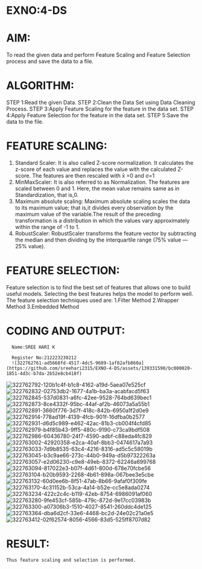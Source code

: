 # EXNO:4-DS
# AIM:
To read the given data and perform Feature Scaling and Feature Selection process and save the
data to a file.

# ALGORITHM:
STEP 1:Read the given Data.
STEP 2:Clean the Data Set using Data Cleaning Process.
STEP 3:Apply Feature Scaling for the feature in the data set.
STEP 4:Apply Feature Selection for the feature in the data set.
STEP 5:Save the data to the file.

# FEATURE SCALING:
1. Standard Scaler: It is also called Z-score normalization. It calculates the z-score of each value and replaces the value with the calculated Z-score. The features are then rescaled with x̄ =0 and σ=1
2. MinMaxScaler: It is also referred to as Normalization. The features are scaled between 0 and 1. Here, the mean value remains same as in Standardization, that is,0.
3. Maximum absolute scaling: Maximum absolute scaling scales the data to its maximum value; that is,it divides every observation by the maximum value of the variable.The result of the preceding transformation is a distribution in which the values vary approximately within the range of -1 to 1.
4. RobustScaler: RobustScaler transforms the feature vector by subtracting the median and then dividing by the interquartile range (75% value — 25% value).

# FEATURE SELECTION:
Feature selection is to find the best set of features that allows one to build useful models. Selecting the best features helps the model to perform well.
The feature selection techniques used are:
1.Filter Method
2.Wrapper Method
3.Embedded Method

# CODING AND OUTPUT:
      Name:SREE HARI K

      Register No:212223230212
      ![322762761-ad5668fd-4517-4dc5-9689-1af82afb860a](https://github.com/sreehari2315/EXNO-4-DS/assets/139331590/bc000020-1851-4d3c-b7da-2b52e8cb418f)
![322762792-120b1c4f-b1c8-4162-a19d-5aea07e525cf](https://github.com/sreehari2315/EXNO-4-DS/assets/139331590/b86086df-d77a-4c2a-844d-588db1c80a44)
![322762832-02753db2-1677-4a1b-ba3a-acabfacd5f63](https://github.com/sreehari2315/EXNO-4-DS/assets/139331590/cbe59593-06d1-4b45-8924-a43d1ec50229)
![322762845-537d0831-a6fc-42ee-9528-764bd639bec1](https://github.com/sreehari2315/EXNO-4-DS/assets/139331590/c87efb40-b164-4617-850c-3d750edc9c7f)
![322762873-8ce4332f-95bc-44af-af2b-46073a5a55b1](https://github.com/sreehari2315/EXNO-4-DS/assets/139331590/3ba05de6-aadd-4d8f-a602-782d682e7a45)
![322762891-3660f776-3d7f-418c-842b-6950a1f2d0e9](https://github.com/sreehari2315/EXNO-4-DS/assets/139331590/5fd913c4-26c6-4305-9584-d4c725aebafc)
![322762914-778ad19f-4139-4fcb-901f-16dfba0b2577](https://github.com/sreehari2315/EXNO-4-DS/assets/139331590/fa7f3ccd-595c-42df-b1b3-c79454ee1b42)
![322762931-d6d5c989-e462-42ac-81b3-cb004f4cfd85](https://github.com/sreehari2315/EXNO-4-DS/assets/139331590/013c0e18-1fc5-47d4-974e-4b081c26e69c)
![322762979-b4f85b43-9ff5-480c-9190-c73ca9bdf508](https://github.com/sreehari2315/EXNO-4-DS/assets/139331590/7b802746-26ff-413f-9c61-7d7720bf5203)
![322762986-60436780-24f7-4590-adbf-c88eda4fc829](https://github.com/sreehari2315/EXNO-4-DS/assets/139331590/eb04e014-2cd8-494b-80d2-0cecb18a1c7e)
![322763002-42920358-e2ca-40af-8bb3-0474617a7a93](https://github.com/sreehari2315/EXNO-4-DS/assets/139331590/55560a55-31a8-4247-87e6-ca70c640ed3f)
![322763033-7d9b8535-63c4-4216-8316-ad5c5c58019b](https://github.com/sreehari2315/EXNO-4-DS/assets/139331590/e7bf9e76-23d8-46ef-9e17-86be64391eb1)
![322763045-b3c9ae66-273c-44b0-949a-d5b97322263a](https://github.com/sreehari2315/EXNO-4-DS/assets/139331590/ac30d60c-2b92-436b-a98b-f9a5b5b59b36)
![322763057-e2d06230-c9e8-49eb-8372-62246a699768](https://github.com/sreehari2315/EXNO-4-DS/assets/139331590/6690b531-88be-49e3-a295-bfbbaedd1b04)
![322763094-817022e3-b07f-4d61-800d-678e70fcbe56](https://github.com/sreehari2315/EXNO-4-DS/assets/139331590/03d1bc35-9f8a-4096-8dc8-e193fa6cd151)
![322763104-b20b9593-2268-4b61-898a-067bee3e5cbe](https://github.com/sreehari2315/EXNO-4-DS/assets/139331590/c3e63c8a-c090-473b-bc65-11f7239ee115)
![322763132-60d0ee6b-8f51-47ab-8b66-9afaf0f309fe](https://github.com/sreehari2315/EXNO-4-DS/assets/139331590/9544e175-771d-4a85-a38e-84a1b5b11e10)
![322763170-4c31152b-53ca-4a14-b52e-cc5e8ada0274](https://github.com/sreehari2315/EXNO-4-DS/assets/139331590/24f5618f-7982-4d2e-bf3e-eba8d189936f)
![322763234-422c2c4c-b119-42eb-8754-6986091af060](https://github.com/sreehari2315/EXNO-4-DS/assets/139331590/3c116d0b-fd68-4b49-8e3b-ec65b003bdeb)
![322763280-9fe453cf-585b-479c-872d-9e17cc03983b](https://github.com/sreehari2315/EXNO-4-DS/assets/139331590/20e5331a-1a6c-42ed-b84b-abb0c2188d55)
![322763300-a07306b3-1510-4027-8541-260ddc4de125](https://github.com/sreehari2315/EXNO-4-DS/assets/139331590/183cc0e0-580e-46a6-9fb8-2a44b50e0e0c)
![322763364-dba6d2cf-33e6-4468-bc2d-24e02c21a0e5](https://github.com/sreehari2315/EXNO-4-DS/assets/139331590/a2568059-1615-4d92-b76c-136dc297f05f)
![322763412-02f62574-8056-4566-83d5-525ff8707d82](https://github.com/sreehari2315/EXNO-4-DS/assets/139331590/4ed33fac-233f-445c-aa5c-e3103e16f0e4)

# RESULT:
       
    Thus feature scaling and selection is performed.
